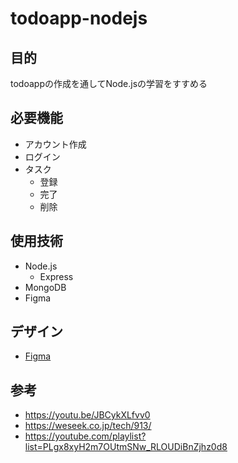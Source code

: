 # todoapp-nodejs
## 目的
todoappの作成を通してNode.jsの学習をすすめる

## 必要機能
- アカウント作成
- ログイン
- タスク
  - 登録
  - 完了
  - 削除

## 使用技術
- Node.js
  - Express
- MongoDB
- Figma

## デザイン
- [Figma](https://www.figma.com/file/z9Pf2ePWlsGXtZI7XR97Gz/todoapp-%E7%94%BB%E9%9D%A2%E8%A8%AD%E8%A8%88?node-id=0%3A1&t=hFTlsjJWklAlBdTs-0)

## 参考
- https://youtu.be/JBCykXLfvv0
- https://weseek.co.jp/tech/913/
- https://youtube.com/playlist?list=PLgx8xyH2m7OUtmSNw_RLOUDiBnZjhz0d8
